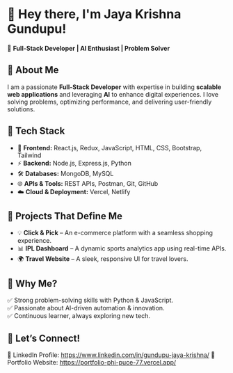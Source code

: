 # 🚀 Hey there, I'm Jaya Krishna Gundupu!  
👋 **Full-Stack Developer | AI Enthusiast | Problem Solver**  

## 🔹 About Me  
I am a passionate **Full-Stack Developer** with expertise in building **scalable web applications** and leveraging **AI** to enhance digital experiences. I love solving problems, optimizing performance, and delivering user-friendly solutions.  

## 🔹 Tech Stack  
- 🚀 **Frontend:** React.js, Redux, JavaScript, HTML, CSS, Bootstrap, Tailwind  
- ⚡ **Backend:** Node.js, Express.js, Python  
- 🛠 **Databases:** MongoDB, MySQL  
- 🌐 **APIs & Tools:** REST APIs, Postman, Git, GitHub  
- ☁️ **Cloud & Deployment:** Vercel, Netlify  

## 🔹 Projects That Define Me  
- 💡 **Click & Pick** – An e-commerce platform with a seamless shopping experience.  
- 📊 **IPL Dashboard** – A dynamic sports analytics app using real-time APIs.  
- 🌍 **Travel Website** – A sleek, responsive UI for travel lovers.  

## 🔹 Why Me?  
✅ Strong problem-solving skills with Python & JavaScript.  
✅ Passionate about AI-driven automation & innovation.  
✅ Continuous learner, always exploring new tech.  

## 🔹 Let’s Connect!  
🔗 LinkedIn Profile: https://www.linkedin.com/in/gundupu-jaya-krishna/ 
📂 Portfolio Website: https://portfolio-phi-puce-77.vercel.app/
